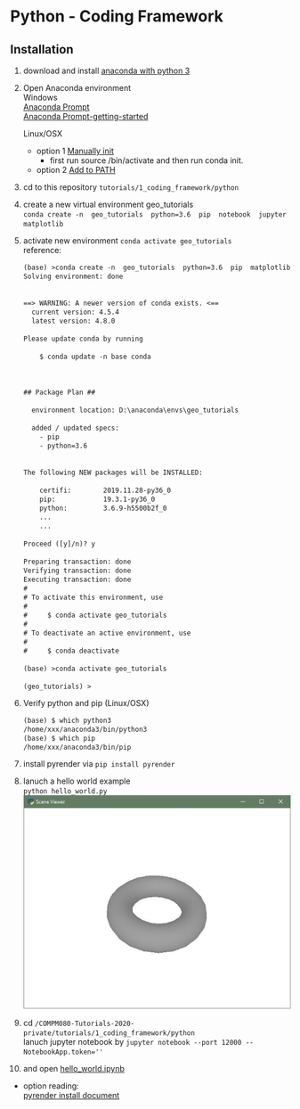 # Python - Coding Framework

## Installation

1. download and install [anaconda with python 3](https://www.anaconda.com/distribution/#download-section)

2. Open Anaconda environment  
    Windows  
    [Anaconda Prompt]( https://docs.anaconda.com/anaconda/user-guide/faq/#installing-anaconda )  
    [Anaconda Prompt-getting-started]( https://docs.anaconda.com/anaconda/user-guide/getting-started/ )
    
    Linux/OSX  
    + option 1 [Manually init]( https://docs.anaconda.com/anaconda/user-guide/faq/#installing-anaconda )  
        * first run source <path to conda>/bin/activate and then run conda init.  
    + option 2 [Add to PATH]( https://askubuntu.com/questions/760311/anaconda-i-have-to-type-export-path-anaconda3-bin-path-everytime-i-rerun )
    
3. cd to this repository `tutorials/1_coding_framework/python`
4. create a new virtual environment geo_tutorials    
`conda create -n  geo_tutorials  python=3.6  pip  notebook  jupyter  matplotlib`  

5. activate new environment
`conda activate geo_tutorials`  
reference:
    ````
    (base) >conda create -n  geo_tutorials  python=3.6  pip  matplotlib
    Solving environment: done


    ==> WARNING: A newer version of conda exists. <==
      current version: 4.5.4
      latest version: 4.8.0

    Please update conda by running

        $ conda update -n base conda



    ## Package Plan ##

      environment location: D:\anaconda\envs\geo_tutorials

      added / updated specs:
        - pip
        - python=3.6


    The following NEW packages will be INSTALLED:

        certifi:        2019.11.28-py36_0
        pip:            19.3.1-py36_0
        python:         3.6.9-h5500b2f_0
        ...
        ...

    Proceed ([y]/n)? y

    Preparing transaction: done
    Verifying transaction: done
    Executing transaction: done
    #
    # To activate this environment, use
    #
    #     $ conda activate geo_tutorials
    #
    # To deactivate an active environment, use
    #
    #     $ conda deactivate
    
    (base) >conda activate geo_tutorials
    
    (geo_tutorials) >
    
    ````

6. Verify python and pip (Linux/OSX)
    ````
    (base) $ which python3
    /home/xxx/anaconda3/bin/python3
    (base) $ which pip
    /home/xxx/anaconda3/bin/pip
    
    ````

7. install pyrender via `pip install pyrender`
    
8. lanuch a hello world example    
    `python hello_world.py `  
    ![]( ../imgs/hello.jpg )
    
9. cd `/COMPM080-Tutorials-2020-private/tutorials/1_coding_framework/python`  
    lanuch jupyter notebook by 
    `jupyter notebook --port 12000 --NotebookApp.token=''`  
    
10. and open [hello_world.ipynb](hello_world.ipynb)  

* option reading:  
[pyrender install document](https://pyrender.readthedocs.io/en/latest/install/index.html)  












